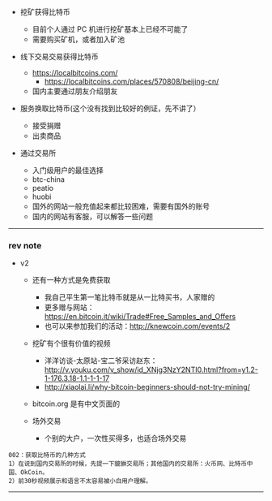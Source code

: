 - 挖矿获得比特币
  - 目前个人通过 PC 机进行挖矿基本上已经不可能了
  - 需要购买矿机，或者加入矿池
- 线下交易交易获得比特币
  - https://localbitcoins.com/
    - https://localbitcoins.com/places/570808/beijing-cn/
  - 国内主要通过朋友介绍朋友

- 服务换取比特币(这个没有找到比较好的例证，先不讲了）
  - 接受捐赠
  - 出卖商品

- 通过交易所
  - 入门级用户的最佳选择
  - btc-china
  - peatio
  - huobi
  - 国外的网站一般充值起来都比较困难，需要有国外的账号
  - 国内的网站有客服，可以解答一些问题

---
### rev note
- v2
  - 还有一种方式是免费获取
    - 我自己平生第一笔比特币就是从一比特买书，人家赠的
    - 更多赠与网站：https://en.bitcoin.it/wiki/Trade#Free_Samples_and_Offers
    - 也可以来参加我们的活动：http://knewcoin.com/events/2
  - 挖矿有个很有价值的视频
    - 洋洋访谈-太原站-宝二爷采访赵东： http://v.youku.com/v_show/id_XNjg3NzY2NTI0.html?from=y1.2-1-176.3.18-1.1-1-1-17
    - http://xiaolai.li/why-bitcoin-beginners-should-not-try-mining/

  - bitcoin.org 是有中文页面的
  - 场外交易
    - 个别的大户，一次性买得多，也适合场外交易
```
002：获取比特币的几种方式
1）在说到国内交易所的时候，先提一下貔貅交易所；其他国内的交易所：火币网、比特币中国、OkCoin。
2）前30秒视频展示和语言不太容易被小白用户理解。
```

----
